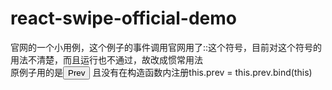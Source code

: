 # react-swipe-official-demo
官网的一个小用例，这个例子的事件调用官网用了::这个符号，目前对这个符号的用法不清楚，而且运行也不通过，故改成惯常用法 <br/>
原例子用的是<button type="button" onClick={::this.prev}>Prev</button> 且没有在构造函数内注册this.prev = this.prev.bind(this)

